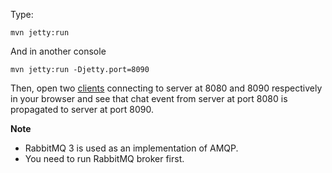 Type:

```
mvn jetty:run
```

And in another console

```
mvn jetty:run -Djetty.port=8090
```

Then, open two [clients](http://jsbin.com/sipimaleji/1/edit?html,js,console) connecting to server at 8080 and 8090 respectively in your browser and see that chat event from server at port 8080 is propagated to server at port 8090.

**Note**

* RabbitMQ 3 is used as an implementation of AMQP.
* You need to run RabbitMQ broker first.
